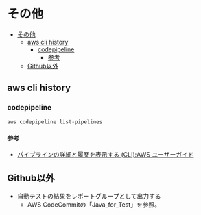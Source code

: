 # その他

- [その他](#その他)
  - [aws cli history](#aws-cli-history)
    - [codepipeline](#codepipeline)
      - [参考](#参考)
  - [Github以外](#github以外)

## aws cli history

### codepipeline

``` sh
aws codepipeline list-pipelines
```

#### 参考

- [パイプラインの詳細と履歴を表示する (CLI):AWS ユーザーガイド](https://docs.aws.amazon.com/ja_jp/codepipeline/latest/userguide/pipelines-view-cli.html)

## Github以外

- 自動テストの結果をレポートグループとして出力する
  - AWS CodeCommitの「Java_for_Test」を参照。